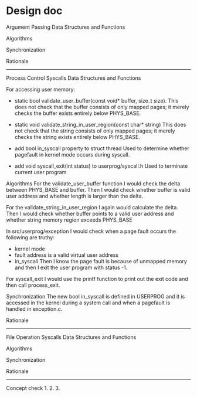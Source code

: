 # Design doc

Argument Passing
Data Structures and Functions

Algorithms

Synchronization

Rationale

----------
Process Control Syscalls
Data Structures and Functions

For accessing user memory:
- static bool validate_user_buffer(const void* buffer, size_t size).
This does not check that the buffer consists of only mapped pages;
it merely checks the buffer exists entirely below PHYS_BASE. 

- static void validate_string_in_user_region(const char* string)
This does not check that the string consists of only mapped pages; it merely
checks the string exists entirely below PHYS_BASE.

- add bool in_syscall property to struct thread 
Used to determine whether pagefault in kernel mode occurs during syscall.

- add void syscall_exit(int status) to userprog/syscall.h
Used to terminate current user program

Algorithms
For the validate_user_buffer function I would check the delta between PHYS_BASE and buffer.
Then I would check whether buffer is valid user address and whether length is larger than the delta.

For the validate_string_in_user_region I again would calculate the delta.
Then I would check whether buffer points to a valid user address
and whether string memory region exceeds PHYS_BASE

In src/userprog/exception I would check when a page fault occurs the following are truthy: 
- kernel mode
- fault address is a valid virtual user address
- in_syscall
Then I know the page fault is because of unmapped memory and then I exit the user program with status -1.

For syscall_exit I would use the printf function to print out the exit code and then call process_exit.

Synchronization
The new bool in_syscall is defined in USERPROG and it is accessed in the kernel during a system call and when a pagefault is handled in exception.c.

Rationale

----------
File Operation Syscalls
Data Structures and Functions

Algorithms

Synchronization

Rationale

----------
Concept check
1.
2.
3.
